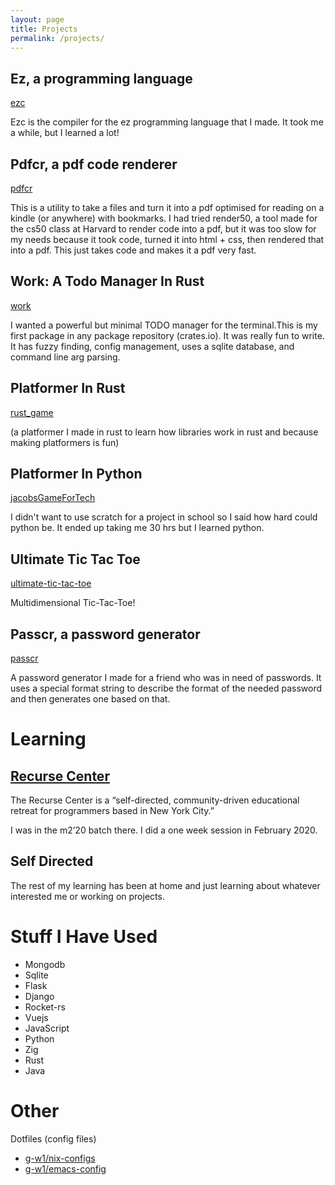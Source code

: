 ```yaml
---
layout: page
title: Projects
permalink: /projects/
---
```


## Ez, a programming language
[ezc](https://github.com/g-w1/ezc)

Ezc is the compiler for the ez programming language that I made. It took me a while, but I learned a lot!

## Pdfcr, a pdf code renderer
[pdfcr](https://github.com/g-w1/pdfcr)

This is a utility to take a files and turn it into a pdf optimised for reading on a kindle (or anywhere) with bookmarks. I had tried render50, a tool made for the cs50 class at Harvard to render code into a pdf, but it was too slow for my needs because it took code, turned it into html + css, then rendered that into a pdf. This just takes code and makes it a pdf very fast.

## Work: A Todo Manager In Rust
[work](https://github.com/g-w1/work)

I wanted a powerful but minimal TODO manager for the terminal.This is my first package in any package repository (crates.io). It was really fun to write. It has fuzzy finding, config management, uses a sqlite database, and command line arg parsing.

## Platformer In Rust
[rust_game](https://github.com/g-w1/rust_game)

(a platformer I made in rust to learn how libraries work in rust and because making platformers is fun)

## Platformer In Python
[jacobsGameForTech](https://github.com/g-w1/jacobsgamefortech)

I didn't want to use scratch for a project in school so I said how hard could python be. It ended up taking me 30 hrs but I learned python.

## Ultimate Tic Tac Toe
[ultimate-tic-tac-toe](https://github.com/g-w1/ultimate-tic-tac-toe)

Multidimensional Tic-Tac-Toe!

## Passcr, a password generator
[passcr](https://github.com/g-w1/passcr)

A password generator I made for a friend who was in need of passwords. It uses a special format string to describe the format of the needed password and then generates one based on that.

# Learning

## [Recurse Center](https://recurse.com/)
The Recurse Center is a “self-directed, community-driven educational retreat for programmers based in New York City.”

I was in the m2’20 batch there. I did a one week session in February 2020.

## Self Directed
The rest of my learning has been at home and just learning about whatever interested me or working on projects.

# Stuff I Have Used
* Mongodb
* Sqlite
* Flask
* Django
* Rocket-rs
* Vuejs
* JavaScript
* Python
* Zig
* Rust
* Java

# Other

Dotfiles (config files)
* [g-w1/nix-configs](https://github.com/g-w1/nix-configs)
* [g-w1/emacs-config](https://github.com/g-w1/emacs-config)
